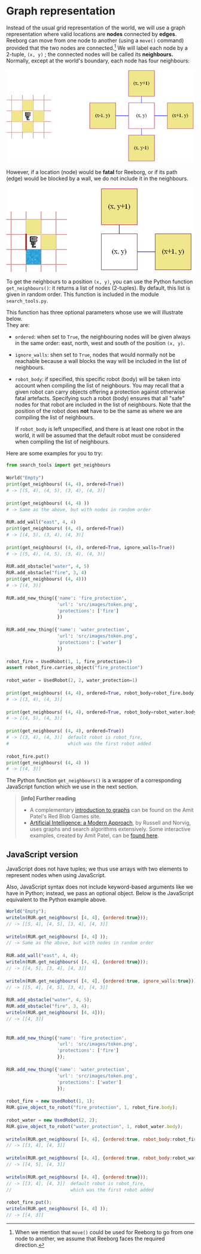 # Graph representation

Instead of the usual grid representation of the world, we will use a graph representation where valid locations are **nodes** connected by **edges**. Reeborg can move from one node to another \(using a `move()` command\) provided that the two nodes are connected.[^1] We will label each node by a 2-tuple, `(x, y)` ; the connected nodes will be called its **neighbours.** Normally, except at the world's boundary, each node has four neighbours:

![](/assets/graph1.png)

However, if a location \(node\) would be **fatal** for Reeborg, or if its path \(edge\) would be blocked by a wall, we do not include it in the neighbours.

![](/assets/graph2.png)

To get the neighbours to a position `(x, y)`, you can use the Python function `get_neighbours()`: it returns a list of nodes \(2-tuples\). By default, this list is given in random order. This function is included in the module `search_tools.py`.

This function has three optional parameters whose use we will illustrate below.  
They are:

* `ordered`: when set to `True`, the neighbouring nodes will be given always in the same order: east, north, west and south of the position `(x, y)`.
* `ignore_walls`: shen set to `True`, nodes that would normally not be reachable because a wall blocks the way will be included in the list of neighbours.
* `robot_body`: if specified, this specific robot \(body\) will be taken into account when compiling the list of neighbours. You may recall that a given robot can carry objects offering a protection against otherwise fatal artefacts. Specifying such a robot \(body\) ensures that all "safe" nodes for that robot are included in the list of neighbours. Note that the position of the robot does **not** have to be the same as where we are compiling the list of neighbours.

  If `robot_body` is left unspecified, and there is at least one robot in the world, it will be assumed that the default robot must be considered when compiling the list of neighbours.

Here are some examples for you to try:

```py
from search_tools import get_neighbours

World("Empty")
print(get_neighbours( (4, 4), ordered=True))
# -> [(5, 4), (4, 5), (3, 4), (4, 3)]

print(get_neighbours( (4, 4) ))
# -> Same as the above, but with nodes in random order

RUR.add_wall("east", 4, 4)
print(get_neighbours( (4, 4), ordered=True))
# -> [(4, 5), (3, 4), (4, 3)]

print(get_neighbours( (4, 4), ordered=True, ignore_walls=True))
# -> [(5, 4), (4, 5), (3, 4), (4, 3)]

RUR.add_obstacle("water", 4, 5)
RUR.add_obstacle("fire", 3, 4)
print(get_neighbours( (4, 4)))
# -> [(4, 3)]

RUR.add_new_thing({'name': 'fire_protection',
                   'url': 'src/images/token.png',
                   'protections': ['fire']
                   })

RUR.add_new_thing({'name': 'water_protection',
                   'url': 'src/images/token.png',
                   'protections': ['water']
                   })

robot_fire = UsedRobot(1, 1, fire_protection=1)
assert robot_fire.carries_object("fire_protection")

robot_water = UsedRobot(2, 2, water_protection=1)

print(get_neighbours( (4, 4), ordered=True, robot_body=robot_fire.body))
# -> [(3, 4), (4, 3)]

print(get_neighbours( (4, 4), ordered=True, robot_body=robot_water.body))
# -> [(4, 5), (4, 3)]

print(get_neighbours( (4, 4), ordered=True))
# -> [(3, 4), (4, 3)]  default robot is robot_fire,
#                      which was the first robot added

robot_fire.put()
print(get_neighbours( (4, 4) ))
# -> [(4, 3)]
```

The Python function `get_neighbours()` is a wrapper of a corresponding JavaScript function which we use in the next section.

> **\[info\] Further reading**
>
> * A complementary [introduction to graphs](http://www.redblobgames.com/pathfinding/grids/graphs.html) can be found on the Amit Patel's Red Blob Games site.
> * [Artificial Intelligence: a Modern Approach](http://aima.cs.berkeley.edu/), by Russell and Norvig, uses graphs and search algorithms extensively. Some interactive examples, created by Amit Patel, can be [found here](http://aimacode.github.io/aima-javascript/3-Solving-Problems-By-Searching/).

## JavaScript version

JavaScript does not have tuples; we thus use arrays with two elements to represent nodes when using JavaScript.

Also, JavaScript syntax does not include keyword-based arguments like we have in Python; instead, we pass an optional object.  Below is the JavaScript equivalent to the Python example above.

```js
World("Empty");
writeln(RUR.get_neighbours( [4, 4], {ordered:true}));
// -> [[5, 4], [4, 5], [3, 4], [4, 3]]

writeln(RUR.get_neighbours( [4, 4] ));
// -> Same as the above, but with nodes in random order

RUR.add_wall("east", 4, 4);
writeln(RUR.get_neighbours( [4, 4], {ordered:true}));
// -> [[4, 5], [3, 4], [4, 3]]

writeln(RUR.get_neighbours( [4, 4], {ordered:true, ignore_walls:true}));
// -> [[5, 4], [4, 5], [3, 4], [4, 3]]

RUR.add_obstacle("water", 4, 5);
RUR.add_obstacle("fire", 3, 4);
writeln(RUR.get_neighbours( [4, 4]));
// -> [[4, 3]]


RUR.add_new_thing({'name': 'fire_protection',
                   'url': 'src/images/token.png',
                   'protections': ['fire']
                   });

RUR.add_new_thing({'name': 'water_protection',
                   'url': 'src/images/token.png',
                   'protections': ['water']
                   });

robot_fire = new UsedRobot(1, 1);
RUR.give_object_to_robot("fire_protection", 1, robot_fire.body);

robot_water = new UsedRobot(2, 2);
RUR.give_object_to_robot("water_protection", 1, robot_water.body);

writeln(RUR.get_neighbours( [4, 4], {ordered:true, robot_body:robot_fire.body}));
// -> [[3, 4], [4, 3]]

writeln(RUR.get_neighbours( [4, 4], {ordered:true, robot_body:robot_water.body}));
// -> [[4, 5], [4, 3]]

writeln(RUR.get_neighbours( [4, 4], {ordered:true}));
// -> [[3, 4], [4, 3]]  default robot is robot_fire,
//                      which was the first robot added

robot_fire.put();
writeln(RUR.get_neighbours( [4, 4] ));
// -> [[4, 3]]
```

[^1]: When we mention that `move()` could be used for Reeborg to go from one node to another, we assume that Reeborg faces the required direction.

